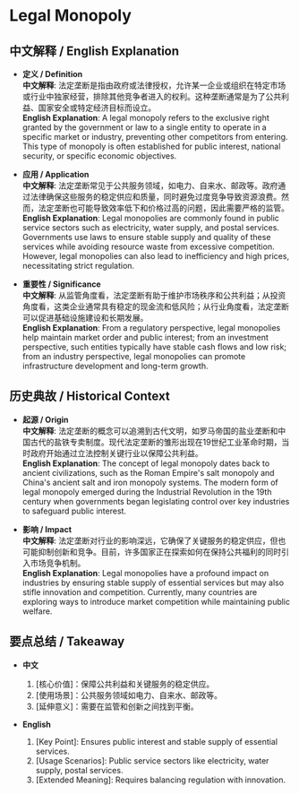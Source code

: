 # Legal Monopoly

## 中文解释 / English Explanation

* **定义 / Definition**  
  **中文解释**: 法定垄断是指由政府或法律授权，允许某一企业或组织在特定市场或行业中独家经营，排除其他竞争者进入的权利。这种垄断通常是为了公共利益、国家安全或特定经济目标而设立。  
  **English Explanation**: A legal monopoly refers to the exclusive right granted by the government or law to a single entity to operate in a specific market or industry, preventing other competitors from entering. This type of monopoly is often established for public interest, national security, or specific economic objectives.

* **应用 / Application**  
  **中文解释**: 法定垄断常见于公共服务领域，如电力、自来水、邮政等。政府通过法律确保这些服务的稳定供应和质量，同时避免过度竞争导致资源浪费。然而，法定垄断也可能导致效率低下和价格过高的问题，因此需要严格的监管。  
  **English Explanation**: Legal monopolies are commonly found in public service sectors such as electricity, water supply, and postal services. Governments use laws to ensure stable supply and quality of these services while avoiding resource waste from excessive competition. However, legal monopolies can also lead to inefficiency and high prices, necessitating strict regulation.

* **重要性 / Significance**  
  **中文解释**: 从监管角度看，法定垄断有助于维护市场秩序和公共利益；从投资角度看，这类企业通常具有稳定的现金流和低风险；从行业角度看，法定垄断可以促进基础设施建设和长期发展。  
  **English Explanation**: From a regulatory perspective, legal monopolies help maintain market order and public interest; from an investment perspective, such entities typically have stable cash flows and low risk; from an industry perspective, legal monopolies can promote infrastructure development and long-term growth.

## 历史典故 / Historical Context

* **起源 / Origin**  
  **中文解释**: 法定垄断的概念可以追溯到古代文明，如罗马帝国的盐业垄断和中国古代的盐铁专卖制度。现代法定垄断的雏形出现在19世纪工业革命时期，当时政府开始通过立法控制关键行业以保障公共利益。  
  **English Explanation**: The concept of legal monopoly dates back to ancient civilizations, such as the Roman Empire's salt monopoly and China's ancient salt and iron monopoly systems. The modern form of legal monopoly emerged during the Industrial Revolution in the 19th century when governments began legislating control over key industries to safeguard public interest.

* **影响 / Impact**  
  **中文解释**: 法定垄断对行业的影响深远，它确保了关键服务的稳定供应，但也可能抑制创新和竞争。目前，许多国家正在探索如何在保持公共福利的同时引入市场竞争机制。  
  **English Explanation**: Legal monopolies have a profound impact on industries by ensuring stable supply of essential services but may also stifle innovation and competition. Currently, many countries are exploring ways to introduce market competition while maintaining public welfare.

## 要点总结 / Takeaway

* **中文**  
  1. [核心价值]：保障公共利益和关键服务的稳定供应。
  2. [使用场景]：公共服务领域如电力、自来水、邮政等。
  3. [延伸意义]：需要在监管和创新之间找到平衡。

* **English**  
  1. [Key Point]: Ensures public interest and stable supply of essential services.
  2. [Usage Scenarios]: Public service sectors like electricity, water supply, postal services.
  3. [Extended Meaning]: Requires balancing regulation with innovation.
